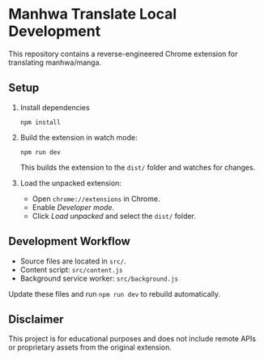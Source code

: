 # Manhwa Translate Local Development

This repository contains a reverse-engineered Chrome extension for translating manhwa/manga.

## Setup

1. Install dependencies

   ```
   npm install
   ```

2. Build the extension in watch mode:

   ```
   npm run dev
   ```

   This builds the extension to the `dist/` folder and watches for changes.

3. Load the unpacked extension:
   - Open `chrome://extensions` in Chrome.
   - Enable *Developer mode*.
   - Click *Load unpacked* and select the `dist/` folder.

## Development Workflow

- Source files are located in `src/`.
- Content script: `src/content.js`
- Background service worker: `src/background.js`

Update these files and run `npm run dev` to rebuild automatically.

## Disclaimer

This project is for educational purposes and does not include remote APIs or proprietary assets from the original extension.
